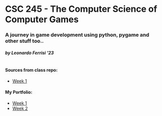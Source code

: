 # CSC 245 - The Computer Science of Computer Games
### A journey in game development using python, pygame and other stuff too..
##### **by** *Leonardo Ferrisi* '23

#

#### Sources from class repo:

- [Week 1](/week1/)

#### My Portfolio:

- [Week 1](/portfolio/src/week1/)
- [Week 2](/portfolio/src/week2/)

